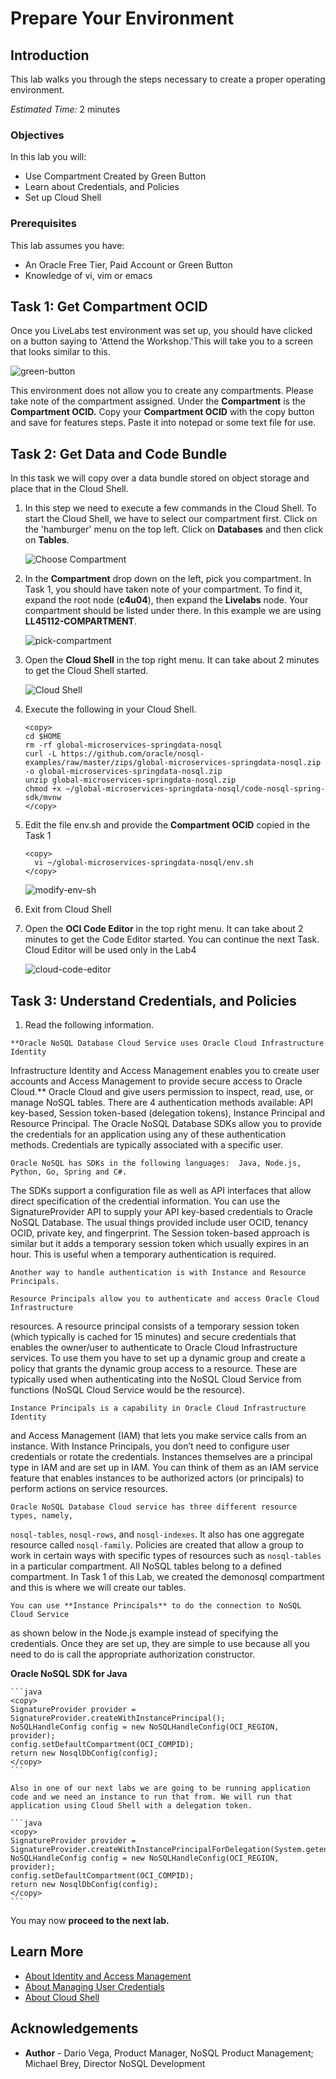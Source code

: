 # Prepare Your Environment

## Introduction

This lab walks you through the steps necessary to create a proper operating environment.

_Estimated Time:_ 2 minutes

### Objectives

In this lab you will:
* Use Compartment Created by Green Button
* Learn about Credentials, and Policies
* Set up Cloud Shell

### Prerequisites

This lab assumes you have:

* An Oracle Free Tier, Paid Account or Green Button
* Knowledge of vi, vim or emacs

## Task 1: Get Compartment OCID

Once you LiveLabs test environment was set up, you should have clicked on a button
saying to 'Attend the Workshop.'This will take you to a screen that looks similar to this.

  ![green-button](images/green-button.png)

This environment does not allow you to create any compartments. Please take note
of the compartment assigned. Under the **Compartment** is the **Compartment OCID.**
Copy your **Compartment OCID** with the copy button and save for features steps.
Paste it into notepad or some text file for use.

## Task 2: Get Data and Code Bundle

In this task we will copy over a data bundle stored on object storage and place
that in the Cloud Shell.

1. In this step we need to execute a few commands in the Cloud Shell.
To start the Cloud Shell, we have to select our compartment first.
Click on the 'hamburger' menu on the top left. Click on **Databases**
and then click on **Tables**.

    ![Choose Compartment](images/nosql-tables.png)

2. In the **Compartment** drop down on the left, pick you compartment.
In Task 1, you should have taken note of your compartment. To find it, expand
the root node (**c4u04**), then expand the **Livelabs** node.
Your compartment should be listed under there.
In this example we are using **LL45112-COMPARTMENT**.

    ![pick-compartment](images/pick-compartment.png)

3. Open the **Cloud Shell** in the top right menu. It can take about 2 minutes
to get the Cloud Shell started.

    ![Cloud Shell](https://oracle-livelabs.github.io/common/images/console/cloud-shell.png)

4. Execute the following in your Cloud Shell.

    ```shell
    <copy>
    cd $HOME
    rm -rf global-microservices-springdata-nosql
    curl -L https://github.com/oracle/nosql-examples/raw/master/zips/global-microservices-springdata-nosql.zip -o global-microservices-springdata-nosql.zip
    unzip global-microservices-springdata-nosql.zip
    chmod +x ~/global-microservices-springdata-nosql/code-nosql-spring-sdk/mvnw
    </copy>
    ```

5. Edit the file env.sh and provide the **Compartment OCID** copied in the Task 1

    ```
    <copy>
      vi ~/global-microservices-springdata-nosql/env.sh
    </copy>
    ```

    ![modify-env-sh](images/modify-env-sh.png)


6. Exit from Cloud Shell

7. Open the **OCI Code Editor** in the top right menu. It can take about 2 minutes
to get the Code Editor started. You can continue the next Task. Cloud Editor
will be used only in the Lab4

    ![cloud-code-editor](images/cloud-code-editor.png)

## Task 3: Understand Credentials, and Policies

  1. Read the following information.

    **Oracle NoSQL Database Cloud Service uses Oracle Cloud Infrastructure Identity
Infrastructure Identity and Access Management enables you to create user accounts
and Access Management to provide secure access to Oracle Cloud.** Oracle Cloud
and give users permission to inspect, read, use, or manage NoSQL tables.  There are 4
authentication methods available: API key-based, Session token-based
(delegation tokens), Instance Principal and Resource Principal. The Oracle NoSQL Database
SDKs allow you to provide the credentials for an application using any of these
authentication methods. Credentials are typically associated with a specific user.

    Oracle NoSQL has SDKs in the following languages:  Java, Node.js, Python, Go, Spring and C#.
The SDKs support a configuration file as well as API interfaces that allow direct
specification of the credential information. You can use the
SignatureProvider API to supply your API key-based credentials to Oracle NoSQL Database. The
usual things provided include user OCID, tenancy OCID, private key, and fingerprint.
The Session token-based approach is similar but it adds a temporary session token which
usually expires in an hour.   This is useful when a temporary authentication is
required.

    Another way to handle authentication is with Instance and Resource Principals.

    Resource Principals allow you to authenticate and access Oracle Cloud Infrastructure
resources.  A resource principal consists of a temporary session token (which
typically is cached for 15 minutes) and secure
credentials that enables the owner/user to authenticate to Oracle Cloud Infrastructure services.
To use them you have to set up a dynamic group and create a policy that grants the
dynamic group access to a resource.   These are typically used when authenticating
into the NoSQL Cloud Service from functions (NoSQL Cloud Service would be the resource).

    Instance Principals is a capability in Oracle Cloud Infrastructure Identity
and Access Management (IAM) that lets you make service calls from an instance.
With Instance Principals, you don’t need to configure user credentials or
rotate the credentials. Instances themselves are a principal type in IAM and
are set up in IAM. You can think of them as an IAM service feature that enables
instances to be authorized actors (or principals) to perform actions on service resources.


    Oracle NoSQL Database Cloud service has three different resource types, namely,
`nosql-tables`, `nosql-rows`, and `nosql-indexes`. It also has one aggregate resource
called `nosql-family`. Policies are created that allow a group to work in certain
ways with specific types of resources such as `nosql-tables` in a particular
compartment. All NoSQL tables belong to a defined compartment.
In Task 1 of this Lab, we created the demonosql compartment and this is where
 we will create our tables.

    You can use **Instance Principals** to do the connection to NoSQL Cloud Service
as shown below in the Node.js example instead of specifying the credentials.
Once they are set up, they are simple to use because all you need to do is call
the appropriate authorization constructor.

**Oracle NoSQL SDK for Java**

    ```java
    <copy>
    SignatureProvider provider = SignatureProvider.createWithInstancePrincipal();
    NoSQLHandleConfig config = new NoSQLHandleConfig(OCI_REGION, provider);
    config.setDefaultCompartment(OCI_COMPID);
    return new NosqlDbConfig(config);
    </copy>
    ```

    Also in one of our next labs we are going to be running application code and we need an instance to run that from. We will run that application using Cloud Shell with a delegation token.

    ```java
    <copy>
    SignatureProvider provider = SignatureProvider.createWithInstancePrincipalForDelegation(System.getenv("OCI_obo_token"));
    NoSQLHandleConfig config = new NoSQLHandleConfig(OCI_REGION, provider);
    config.setDefaultCompartment(OCI_COMPID);
    return new NosqlDbConfig(config);
    </copy>
    ```

   You may now **proceed to the next lab.**
## Learn More

* [About Identity and Access Management](https://docs.oracle.com/en-us/iaas/Content/Identity/Concepts/overview.htm)
* [About Managing User Credentials](https://docs.oracle.com/en-us/iaas/Content/Identity/Tasks/managingcredentials.htm)
* [About Cloud Shell](https://docs.oracle.com/en-us/iaas/Content/API/Concepts/cloudshellintro.htm)


## Acknowledgements
* **Author** - Dario Vega, Product Manager, NoSQL Product Management; Michael Brey, Director NoSQL Development
